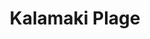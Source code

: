 ---
title: "Kalamaki Plage"
description: La plage de Kalamaki offre un coucher de soleil à couper le souffle ! Impossible de retrouver le nom du bar qui permettait de se rafraichir avec l'accès gratuit aux transats sur la plage.
lat: 35.027197
lon: 24.758861
address: "702 00 Kalamaki Crete Greece"
website: 
tags: "plage bar vue-mer"
image: images/kalamaki-plage.jpg
---